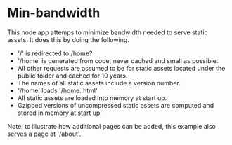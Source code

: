 # Min-bandwidth

This node app attemps to minimize bandwidth needed to serve static 
assets.  It does this by doing the following.

- '/' is redirected to /home?<random-number>
- '/home' is generated from code, never cached and small as possible.  
- All other requests are assumed to be for static assets located under the public folder and cached for 10 years.
- The names of all static assets include a version number.
- '/home' loads '/home.<version-number>.html'
- All static assets are loaded into memory at start up.
- Gzipped versions of uncompressed static assets are computed and 
stored in memory at start up.

Note: to illustrate how additional pages can be added, this example also serves a page at '/about'.
